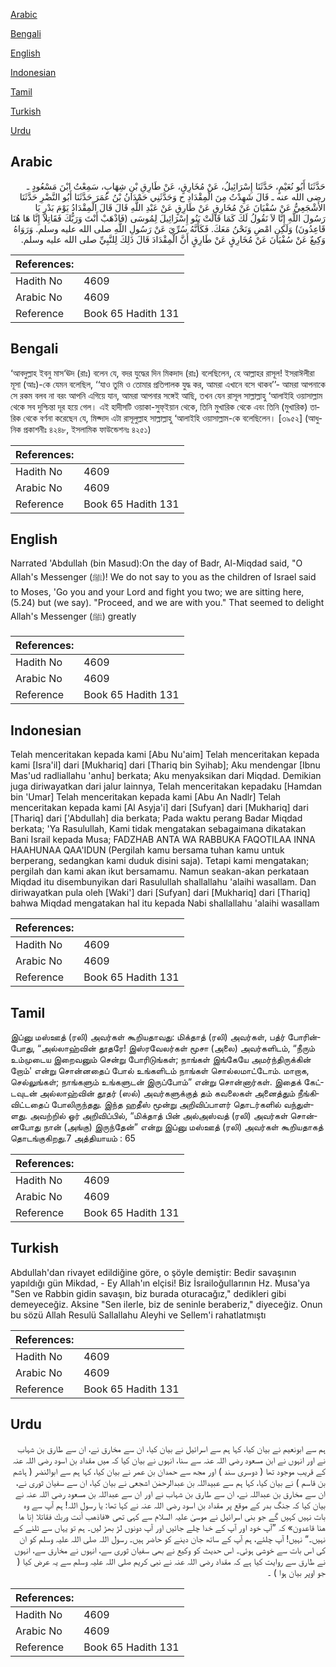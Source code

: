 [Arabic](#arabic)

[Bengali](#bengali)

[English](#english)

[Indonesian](#indonesian)

[Tamil](#tamil)

[Turkish](#turkish)

[Urdu](#urdu)

## Arabic


<div dir="rtl" lang="ar" style={{fontSize:'larger',backgroundColor:'#f8f9fa',padding:20}}>
حَدَّثَنَا أَبُو نُعَيْمٍ، حَدَّثَنَا إِسْرَائِيلُ، عَنْ مُخَارِقٍ، عَنْ طَارِقِ بْنِ شِهَابٍ، سَمِعْتُ ابْنَ مَسْعُودٍ ـ رضى الله عنه ـ قَالَ شَهِدْتُ مِنَ الْمِقْدَادِ ح وَحَدَّثَنِي حَمْدَانُ بْنُ عُمَرَ حَدَّثَنَا أَبُو النَّضْرِ حَدَّثَنَا الأَشْجَعِيُّ عَنْ سُفْيَانَ عَنْ مُخَارِقٍ عَنْ طَارِقٍ عَنْ عَبْدِ اللَّهِ قَالَ قَالَ الْمِقْدَادُ يَوْمَ بَدْرٍ يَا رَسُولَ اللَّهِ إِنَّا لاَ نَقُولُ لَكَ كَمَا قَالَتْ بَنُو إِسْرَائِيلَ لِمُوسَى ‏(‏فَاذْهَبْ أَنْتَ وَرَبُّكَ فَقَاتِلاَ إِنَّا هَا هُنَا قَاعِدُونَ‏)‏ وَلَكِنِ امْضِ وَنَحْنُ مَعَكَ‏.‏ فَكَأَنَّهُ سُرِّيَ عَنْ رَسُولِ اللَّهِ صلى الله عليه وسلم‏.‏ وَرَوَاهُ وَكِيعٌ عَنْ سُفْيَانَ عَنْ مُخَارِقٍ عَنْ طَارِقٍ أَنَّ الْمِقْدَادَ قَالَ ذَلِكَ لِلنَّبِيِّ صلى الله عليه وسلم‏.‏
</div>
<div style={{backgroundColor:'#f8f9fa',padding:20, marginBottom: 10}}><table> <thead> <tr> <th>References:</th> <th></th> </tr> </thead> <tbody><tr><td>Hadith No</td><td>4609</td></tr><tr><td>Arabic No</td><td>4609</td></tr><tr><td>Reference</td><td>Book 65 Hadith 131</td></tr></tbody></table></div>

## Bengali


<div dir="ltr" lang="bn" style={{fontSize:'larger',backgroundColor:'#f8f9fa',padding:20}}>
‘আবদুল্লাহ ইবনু মাস‘ঊদ (রাঃ) বলেন যে, বদর যুদ্ধের দিন মিকদাদ (রাঃ) বলেছিলেন, হে আল্লাহর রাসূল! ইসরাঈলীরা মূসা (আঃ)-কে যেমন বলেছিল, ‘‘যাও তুমি ও তোমার প্রতিপালক যুদ্ধ কর, আমরা এখানে বসে থাকব’’- আমরা আপনাকে সে রকম বলব না বরং আপনি এগিয়ে যান, আমরা আপনার সঙ্গেই আছি, তখন যেন রাসূল সাল্লাল্লাহু ‘আলাইহি ওয়াসাল্লাম থেকে সব দুশ্চিন্তা দূর হয়ে গেল। এই হাদীসটি ওয়াকা-সুফ্ইয়ান থেকে, তিনি মুখারিক থেকে এবং তিনি (মুখারিক) তারিক থেকে বর্ণনা করেছেন যে, মিক্দাদ এটা রাসূলুল্লাহ সাল্লাল্লাহু ‘আলাইহি ওয়াসাল্লাম-কে বলেছিলেন। [৩৯৫২] (আধুনিক প্রকাশনীঃ ৪২৪৮, ইসলামিক ফাউন্ডেশনঃ ৪২৫১)
</div>
<div style={{backgroundColor:'#f8f9fa',padding:20, marginBottom: 10}}><table> <thead> <tr> <th>References:</th> <th></th> </tr> </thead> <tbody><tr><td>Hadith No</td><td>4609</td></tr><tr><td>Arabic No</td><td>4609</td></tr><tr><td>Reference</td><td>Book 65 Hadith 131</td></tr></tbody></table></div>

## English


<div dir="ltr" lang="en" style={{fontSize:'larger',backgroundColor:'#f8f9fa',padding:20}}>
Narrated 'Abdullah (bin Masud):On the day of Badr, Al-Miqdad said, "O Allah's Messenger (ﷺ)! We do not say to you as the children of Israel said to Moses, 'Go you and your Lord and fight you two; we are sitting here, (5.24) but (we say). "Proceed, and we are with you." That seemed to delight Allah's Messenger (ﷺ) greatly
</div>
<div style={{backgroundColor:'#f8f9fa',padding:20, marginBottom: 10}}><table> <thead> <tr> <th>References:</th> <th></th> </tr> </thead> <tbody><tr><td>Hadith No</td><td>4609</td></tr><tr><td>Arabic No</td><td>4609</td></tr><tr><td>Reference</td><td>Book 65 Hadith 131</td></tr></tbody></table></div>

## Indonesian


<div dir="ltr" lang="id" style={{fontSize:'larger',backgroundColor:'#f8f9fa',padding:20}}>
Telah menceritakan kepada kami [Abu Nu'aim] Telah menceritakan kepada kami [Isra'il] dari [Mukhariq] dari [Thariq bin Syihab]; Aku mendengar [Ibnu Mas'ud radliallahu 'anhu] berkata; Aku menyaksikan dari Miqdad. Demikian juga diriwayatkan dari jalur lainnya, Telah menceritakan kepadaku [Hamdan bin 'Umar] Telah menceritakan kepada kami [Abu An Nadlr] Telah menceritakan kepada kami [Al Asyja'i] dari [Sufyan] dari [Mukhariq] dari [Thariq] dari ['Abdullah] dia berkata; Pada waktu perang Badar Miqdad berkata; 'Ya Rasulullah, Kami tidak mengatakan sebagaimana dikatakan Bani Israil kepada Musa; FADZHAB ANTA WA RABBUKA FAQOTILAA INNA HAAHUNAA QAA'IDUN (Pergilah kamu bersama tuhan kamu untuk berperang, sedangkan kami duduk disini saja). Tetapi kami mengatakan; pergilah dan kami akan ikut bersamamu. Namun seakan-akan perkataan Miqdad itu disembunyikan dari Rasulullah shallallahu 'alaihi wasallam. Dan diriwayatkan pula oleh [Waki'] dari [Sufyan] dari [Mukhariq] dari [Thariq] bahwa Miqdad mengatakan hal itu kepada Nabi shallallahu 'alaihi wasallam
</div>
<div style={{backgroundColor:'#f8f9fa',padding:20, marginBottom: 10}}><table> <thead> <tr> <th>References:</th> <th></th> </tr> </thead> <tbody><tr><td>Hadith No</td><td>4609</td></tr><tr><td>Arabic No</td><td>4609</td></tr><tr><td>Reference</td><td>Book 65 Hadith 131</td></tr></tbody></table></div>

## Tamil


<div dir="ltr" lang="ta" style={{fontSize:'larger',backgroundColor:'#f8f9fa',padding:20}}>
இப்னு மஸ்ஊத் (ரலி) அவர்கள் கூறியதாவது: மிக்தாத் (ரலி) அவர்கள், பத்ர் போரின்போது, “அல்லாஹ்வின் தூதரே! இஸ்ரவேலர்கள் மூசா (அலை) அவர்களிடம், “நீரும் உம்முடைய இறைவனும் சென்று போரிடுங்கள்; நாங்கள் இங்கேயே அமர்ந்திருக்கின் றோம்' என்று சொன்னதைப் போல் உங்களிடம் நாங்கள் சொல்லமாட்டோம். மாறாக, செல்லுங்கள்; நாங்களும் உங்களுடன் இருப்போம்” என்று சொன்னார்கள். இதைக் கேட்டவுடன் அல்லாஹ்வின் தூதர் (ஸல்) அவர்களுக்குத் தம் கவலைகள் அனைத்தும் நீங்கிவிட்டதைப் போலிருந்தது. இந்த ஹதீஸ் மூன்று அறிவிப்பாளர் தொடர்களில் வந்துள்ளது. அவற்றில் ஓர் அறிவிப்பில், “மிக்தாத் பின் அல்அஸ்வத் (ரலி) அவர்கள் சொன்னபோது நான் (அங்கு) இருந்தேன்” என்று இப்னு மஸ்ஊத் (ரலி) அவர்கள் கூறியதாகத் தொடங்குகிறது.7 அத்தியாயம் : 65
</div>
<div style={{backgroundColor:'#f8f9fa',padding:20, marginBottom: 10}}><table> <thead> <tr> <th>References:</th> <th></th> </tr> </thead> <tbody><tr><td>Hadith No</td><td>4609</td></tr><tr><td>Arabic No</td><td>4609</td></tr><tr><td>Reference</td><td>Book 65 Hadith 131</td></tr></tbody></table></div>

## Turkish


<div dir="ltr" lang="tr" style={{fontSize:'larger',backgroundColor:'#f8f9fa',padding:20}}>
Abdullah'dan rivayet edildiğine göre, o şöyle demiştir: Bedir savaşının yapıldığı gün Mikdad, - Ey Allah'ın elçisi! Biz İsrailoğullarının Hz. Musa'ya "Sen ve Rabbin gidin savaşın, biz burada oturacağız," dedikleri gibi demeyeceğiz. Aksine "Sen ilerle, biz de seninle beraberiz," diyeceğiz. Onun bu sözü Allah Resulü Sallallahu Aleyhi ve Sellem'i rahatlatmıştı
</div>
<div style={{backgroundColor:'#f8f9fa',padding:20, marginBottom: 10}}><table> <thead> <tr> <th>References:</th> <th></th> </tr> </thead> <tbody><tr><td>Hadith No</td><td>4609</td></tr><tr><td>Arabic No</td><td>4609</td></tr><tr><td>Reference</td><td>Book 65 Hadith 131</td></tr></tbody></table></div>

## Urdu


<div dir="rtl" lang="ur" style={{fontSize:'larger',backgroundColor:'#f8f9fa',padding:20}}>
ہم سے ابونعیم نے بیان کیا، کہا ہم سے اسرائیل نے بیان کیا، ان سے مخارق نے، ان سے طارق بن شہاب نے اور انہوں نے ابن مسعود رضی اللہ عنہ سے سنا، انہوں نے بیان کیا کہ میں مقداد بن اسود رضی اللہ عنہ کے قریب موجود تھا ( دوسری سند ) اور مجھ سے حمدان بن عمر نے بیان کیا، کہا ہم سے ابوالنضر ( ہاشم بن قاسم ) نے بیان کیا، کہا ہم سے عبیداللہ بن عبدالرحمٰن اشجعی نے بیان کیا، ان سے سفیان ثوری نے، ان سے مخارق بن عبداللہ نے، ان سے طارق بن شہاب نے اور ان سے عبداللہ بن مسعود رضی اللہ عنہ نے بیان کیا کہ جنگ بدر کے موقع پر مقداد بن اسود رضی اللہ عنہ نے کہا تھا: یا رسول اللہ! ہم آپ سے وہ بات نہیں کہیں گے جو بنی اسرائیل نے موسیٰ علیہ السلام سے کہی تھی «فاذهب أنت وربك فقاتلا إنا ها هنا قاعدون‏» کہ ”آپ خود اور آپ کے خدا چلے جائیں اور آپ دونوں لڑ بھڑ لیں۔ ہم تو یہاں سے ٹلنے کے نہیں۔“ نہیں! آپ چلئے، ہم آپ کے ساتھ جان دینے کو حاضر ہیں۔ رسول اللہ صلی اللہ علیہ وسلم کو ان کی اس بات سے خوشی ہوئی۔ اس حدیث کو وکیع نے بھی سفیان ثوری سے، انہوں نے مخارق سے، انہوں نے طارق سے روایت کیا ہے کہ مقداد رضی اللہ عنہ نے نبی کریم صلی اللہ علیہ وسلم سے یہ عرض کیا ( جو اوپر بیان ہوا ) ۔
</div>
<div style={{backgroundColor:'#f8f9fa',padding:20, marginBottom: 10}}><table> <thead> <tr> <th>References:</th> <th></th> </tr> </thead> <tbody><tr><td>Hadith No</td><td>4609</td></tr><tr><td>Arabic No</td><td>4609</td></tr><tr><td>Reference</td><td>Book 65 Hadith 131</td></tr></tbody></table></div>